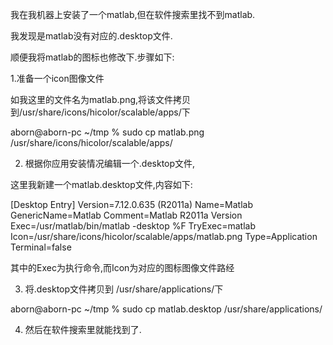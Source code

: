 我在我机器上安装了一个matlab,但在软件搜索里找不到matlab.

我发现是matlab没有对应的.desktop文件.

顺便我将matlab的图标也修改下.步骤如下:

1.准备一个icon图像文件

如我这里的文件名为matlab.png,将该文件拷贝到/usr/share/icons/hicolor/scalable/apps/下

aborn@aborn-pc ~/tmp % sudo cp matlab.png /usr/share/icons/hicolor/scalable/apps/

2. 根据你应用安装情况编辑一个.desktop文件,

这里我新建一个matlab.desktop文件,内容如下:

[Desktop Entry]
Version=7.12.0.635 (R2011a)
Name=Matlab
GenericName=Matlab 
Comment=Matlab R2011a Version
Exec=/usr/matlab/bin/matlab -desktop %F
TryExec=matlab
Icon=/usr/share/icons/hicolor/scalable/apps/matlab.png
Type=Application
Terminal=false

其中的Exec为执行命令,而Icon为对应的图标图像文件路经

3. 将.desktop文件拷贝到 /usr/share/applications/下

aborn@aborn-pc ~/tmp % sudo cp matlab.desktop /usr/share/applications/

4. 然后在软件搜索里就能找到了. 
